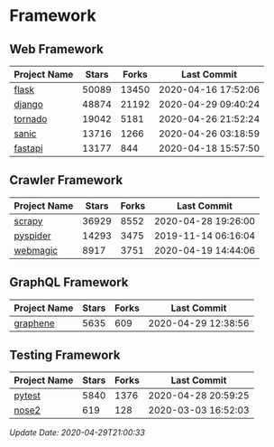 # Framework

## Web Framework

| Project Name | Stars | Forks | Last Commit |
| ------------ | ----- | ----- | ----------- |
| [flask](https://github.com/pallets/flask) | 50089 | 13450 | 2020-04-16 17:52:06 |
| [django](https://github.com/django/django) | 48874 | 21192 | 2020-04-29 09:40:24 |
| [tornado](https://github.com/tornadoweb/tornado) | 19042 | 5181 | 2020-04-26 21:52:24 |
| [sanic](https://github.com/huge-success/sanic) | 13716 | 1266 | 2020-04-26 03:18:59 |
| [fastapi](https://github.com/tiangolo/fastapi) | 13177 | 844 | 2020-04-18 15:57:50 |

## Crawler Framework

| Project Name | Stars | Forks | Last Commit |
| ------------ | ----- | ----- | ----------- |
| [scrapy](https://github.com/scrapy/scrapy) | 36929 | 8552 | 2020-04-28 19:26:00 |
| [pyspider](https://github.com/binux/pyspider) | 14293 | 3475 | 2019-11-14 06:16:04 |
| [webmagic](https://github.com/code4craft/webmagic) | 8917 | 3751 | 2020-04-19 14:44:06 |

## GraphQL Framework

| Project Name | Stars | Forks | Last Commit |
| ------------ | ----- | ----- | ----------- |
| [graphene](https://github.com/graphql-python/graphene) | 5635 | 609 | 2020-04-29 12:38:56 |

## Testing Framework

| Project Name | Stars | Forks | Last Commit |
| ------------ | ----- | ----- | ----------- |
| [pytest](https://github.com/pytest-dev/pytest) | 5840 | 1376 | 2020-04-28 20:59:25 |
| [nose2](https://github.com/nose-devs/nose2) | 619 | 128 | 2020-03-03 16:52:03 |

*Update Date: 2020-04-29T21:00:33*